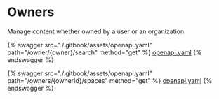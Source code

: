 # Owners

Manage content whether owned by a user or an organization




{% swagger src="./.gitbook/assets/openapi.yaml" path="/owner/{owner}/search" method="get" %}
[openapi.yaml](<./.gitbook/assets/openapi.yaml>)
{% endswagger %}


{% swagger src="./.gitbook/assets/openapi.yaml" path="/owners/{ownerId}/spaces" method="get" %}
[openapi.yaml](<./.gitbook/assets/openapi.yaml>)
{% endswagger %}